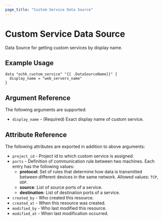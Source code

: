 ```yaml
---
page_title: "Custom Service Data Source"
---
```


# Custom Service Data Source

Data Source for getting custom services by display name.

## Example Usage

```hcl
data "ochk_custom_service" "{{ .DataSourceName}}" {
  display_name = "web_servers_name"
}
```

## Argument Reference

The following arguments are supported:

* `display_name` - (Required) Exact display name of custom service.


## Attribute Reference

The following attributes are exported in addition to above arguments:

* `project_id` - Project id to which custom service is assigned.
* `ports` - Definition of communication rule between two machines.
  Each entry has the following values:
  * **protocol**: Set of rules that determine how data is transmitted between different devices in the same network. Allowed values: `TCP`, `UDP`.
  * **source**: List of source ports of a service.
  * **destination**: List of destination ports of a service.
* `created_by` - Who created this resource.
* `created_at` - When this resource was created.
* `modified_by` - Who last modified this resource.
* `modified_at` - When last modification occurred.
